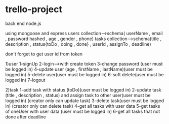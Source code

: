 # trello-project
back end node.js 

using mongoose and express
users collection-->schema( userName , email , password hashed , age , gender , phone)
tasks collection-->schema(title , description , status{toDo , doing , done} , userId , assignTo , deadline)

don't forget to get user id from token

1)user
1-signUp 
2-login-->with create token
3-change password (user must be logged in)
4-update user (age , firstName , lastName)(user must be logged in)
5-delete user(user must be logged in)
6-soft delete(user must be logged in)
7-logout


2)task
1-add task with status (toDo)(user must be logged in)
2-update task (title , description , status) and assign task to other user(user must be logged in) (creator only can update task)
3-delete task(user must be logged in) (creator only can delete task)
4-get all tasks with user data
5-get tasks of oneUser with user data (user must be logged in)
6-get all tasks that not done after deadline
